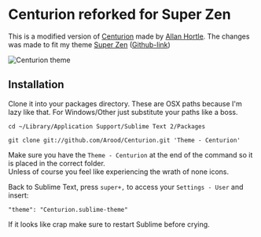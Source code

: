 Centurion reforked for Super Zen
=========

This is a modified version of [Centurion](https://github.com/allanhortle/Centurion) made by [Allan Hortle](https://github.com/allanhortle).
The changes was made to fit my theme [Super Zen](http://marcusolovsson.com/super-zen/) ([Github-link](https://github.com/Arood/Super-Zen))

![Centurion theme](https://raw.github.com/Arood/Centurion/master/SuperZenMod.png)  

Installation
------------------------------------------------------------------------

Clone it into your packages directory. These are OSX paths because I'm lazy like that. For Windows/Other just substitute your paths like a boss.

    cd ~/Library/Application Support/Sublime Text 2/Packages

    git clone git://github.com/Arood/Centurion.git 'Theme - Centurion'
       
Make sure you have the `Theme - Centurion` at the end of the command so it is placed in the correct folder.  
Unless of course you feel like experiencing the wrath of none icons. 

Back to Sublime Text, press `super+,` to access your `Settings - User` and insert: 
        
    "theme": "Centurion.sublime-theme"

If it looks like crap make sure to restart Sublime before crying. 
